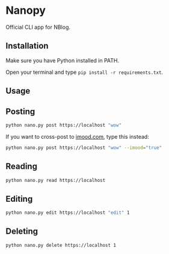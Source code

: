 # Nanopy
Official CLI app for NBlog.

## Installation
Make sure you have Python installed in PATH.

Open your terminal and type `pip install -r requirements.txt`.

## Usage

## Posting
```sh
python nano.py post https://localhost "wow"
```

If you want to cross-post to [imood.com](https://imood.com), type this instead:

```sh
python nano.py post https://localhost "wow" --imood="true"
```

## Reading
```sh
python nano.py read https://localhost
```

## Editing
```sh
python nano.py edit https://localhost "edit" 1
```

## Deleting
```
python nano.py delete https://localhost 1
```
